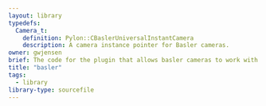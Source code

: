 ```yaml
---
layout: library
typedefs:
  Camera_t:
    definition: Pylon::CBaslerUniversalInstantCamera
    description: A camera instance pointer for Basler cameras.
owner: gwjensen
brief: The code for the plugin that allows basler cameras to work with this codebase.
title: "basler"
tags:
  - library
library-type: sourcefile
---
```

